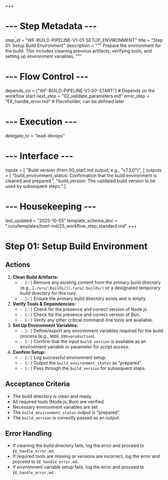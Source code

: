 +++
# --- Step Metadata ---
step_id = "WF-BUILD-PIPELINE-V1-01-SETUP_ENVIRONMENT"
title = "Step 01: Setup Build Environment"
description = """
Prepare the environment for the build. This includes cleaning previous artifacts,
verifying tools, and setting up environment variables.
"""

# --- Flow Control ---
depends_on = ["WF-BUILD-PIPELINE-V1-00-START"] # Depends on the workflow start
next_step = "02_validate_parameters.md"
error_step = "EE_handle_error.md" # Placeholder, can be defined later

# --- Execution ---
delegate_to = "lead-devops"

# --- Interface ---
inputs = [
    "Build version (from 00_start.md output, e.g., \"v7.3.0\")",
]
outputs = [
    "build_environment_status: Confirmation that the build environment is cleaned and prepared.",
    "build_version: The validated build version to be used by subsequent steps."
]

# --- Housekeeping ---
last_updated = "2025-10-05"
template_schema_doc = ".ruru/templates/toml-md/25_workflow_step_standard.md"
+++

# Step 01: Setup Build Environment

## Actions

1.  **Clean Build Artifacts:**
    *   `- [✅]` Remove any existing content from the primary build directory (e.g., `[.ruru/.builds/](.ruru/.builds/)` or a designated temporary build directory for this run).
    *   `- [✅]` Ensure the primary build directory exists and is empty.
2.  **Verify Tools & Dependencies:**
    *   `- [✅]` Check for the presence and correct version of Node.js.
    *   `- [✅]` Check for the presence and correct version of Bun.
    *   `- [✅]` Verify any other critical command-line tools are available.
3.  **Set Up Environment Variables:**
    *   `- [✅]` Define/export any environment variables required for the build process (e.g., `NODE_ENV=production`).
    *   `- [✅]` Confirm that the input `build_version` is available as an environment variable or parameter for script access.
4.  **Confirm Setup:**
    *   `- [✅]` Log successful environment setup.
    *   `- [✅]` Output the `build_environment_status` as "prepared".
    *   `- [✅]` Pass through the `build_version` for subsequent steps.

## Acceptance Criteria

*   The build directory is clean and ready.
*   All required tools (Node.js, Bun) are verified.
*   Necessary environment variables are set.
*   The `build_environment_status` output is "prepared".
*   The `build_version` is correctly passed as an output.

## Error Handling

*   If cleaning the build directory fails, log the error and proceed to `EE_handle_error.md`.
*   If required tools are missing or versions are incorrect, log the error and proceed to `EE_handle_error.md`.
*   If environment variable setup fails, log the error and proceed to `EE_handle_error.md`.
